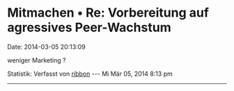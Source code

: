 Mitmachen • Re: Vorbereitung auf agressives Peer-Wachstum
=========================================================

Date: 2014-03-05 20:13:09

weniger Marketing ?

Statistik: Verfasst von
[ribbon](http://forum.yacy-websuche.de/memberlist.php?mode=viewprofile&u=193)
--- Mi Mär 05, 2014 8:13 pm

------------------------------------------------------------------------
